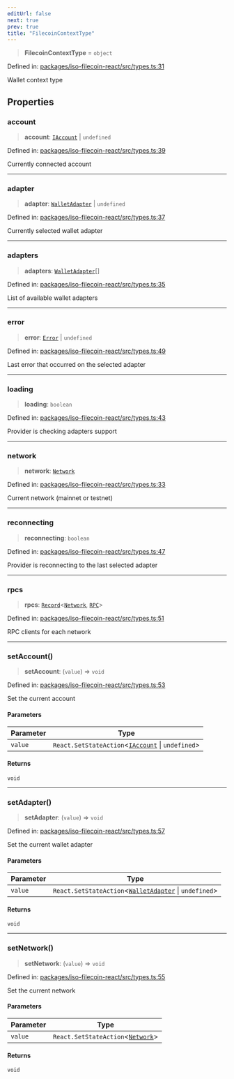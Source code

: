 ```yaml
---
editUrl: false
next: true
prev: true
title: "FilecoinContextType"
---
```


> **FilecoinContextType** = `object`

Defined in: [packages/iso-filecoin-react/src/types.ts:31](https://github.com/hugomrdias/filecoin/blob/main/packages/iso-filecoin-react/src/types.ts#L31)

Wallet context type

## Properties

### account

> **account**: [`IAccount`](/api/iso-filecoin-react/types/interfaces/iaccount/) \| `undefined`

Defined in: [packages/iso-filecoin-react/src/types.ts:39](https://github.com/hugomrdias/filecoin/blob/main/packages/iso-filecoin-react/src/types.ts#L39)

Currently connected account

***

### adapter

> **adapter**: [`WalletAdapter`](/api/iso-filecoin-react/index/interfaces/walletadapter/) \| `undefined`

Defined in: [packages/iso-filecoin-react/src/types.ts:37](https://github.com/hugomrdias/filecoin/blob/main/packages/iso-filecoin-react/src/types.ts#L37)

Currently selected wallet adapter

***

### adapters

> **adapters**: [`WalletAdapter`](/api/iso-filecoin-react/index/interfaces/walletadapter/)[]

Defined in: [packages/iso-filecoin-react/src/types.ts:35](https://github.com/hugomrdias/filecoin/blob/main/packages/iso-filecoin-react/src/types.ts#L35)

List of available wallet adapters

***

### error

> **error**: [`Error`](https://developer.mozilla.org/docs/Web/JavaScript/Reference/Global_Objects/Error) \| `undefined`

Defined in: [packages/iso-filecoin-react/src/types.ts:49](https://github.com/hugomrdias/filecoin/blob/main/packages/iso-filecoin-react/src/types.ts#L49)

Last error that occurred on the selected adapter

***

### loading

> **loading**: `boolean`

Defined in: [packages/iso-filecoin-react/src/types.ts:43](https://github.com/hugomrdias/filecoin/blob/main/packages/iso-filecoin-react/src/types.ts#L43)

Provider is checking adapters support

***

### network

> **network**: [`Network`](/api/iso-filecoin-react/types/type-aliases/network/)

Defined in: [packages/iso-filecoin-react/src/types.ts:33](https://github.com/hugomrdias/filecoin/blob/main/packages/iso-filecoin-react/src/types.ts#L33)

Current network (mainnet or testnet)

***

### reconnecting

> **reconnecting**: `boolean`

Defined in: [packages/iso-filecoin-react/src/types.ts:47](https://github.com/hugomrdias/filecoin/blob/main/packages/iso-filecoin-react/src/types.ts#L47)

Provider is reconnecting to the last selected adapter

***

### rpcs

> **rpcs**: [`Record`](https://www.typescriptlang.org/docs/handbook/utility-types.html#recordkeys-type)\<[`Network`](/api/iso-filecoin-react/types/type-aliases/network/), [`RPC`](/api/iso-filecoin/rpc/classes/rpc/)\>

Defined in: [packages/iso-filecoin-react/src/types.ts:51](https://github.com/hugomrdias/filecoin/blob/main/packages/iso-filecoin-react/src/types.ts#L51)

RPC clients for each network

***

### setAccount()

> **setAccount**: (`value`) => `void`

Defined in: [packages/iso-filecoin-react/src/types.ts:53](https://github.com/hugomrdias/filecoin/blob/main/packages/iso-filecoin-react/src/types.ts#L53)

Set the current account

#### Parameters

| Parameter | Type |
| ------ | ------ |
| `value` | `React.SetStateAction`\<[`IAccount`](/api/iso-filecoin-react/types/interfaces/iaccount/) \| `undefined`\> |

#### Returns

`void`

***

### setAdapter()

> **setAdapter**: (`value`) => `void`

Defined in: [packages/iso-filecoin-react/src/types.ts:57](https://github.com/hugomrdias/filecoin/blob/main/packages/iso-filecoin-react/src/types.ts#L57)

Set the current wallet adapter

#### Parameters

| Parameter | Type |
| ------ | ------ |
| `value` | `React.SetStateAction`\<[`WalletAdapter`](/api/iso-filecoin-react/index/interfaces/walletadapter/) \| `undefined`\> |

#### Returns

`void`

***

### setNetwork()

> **setNetwork**: (`value`) => `void`

Defined in: [packages/iso-filecoin-react/src/types.ts:55](https://github.com/hugomrdias/filecoin/blob/main/packages/iso-filecoin-react/src/types.ts#L55)

Set the current network

#### Parameters

| Parameter | Type |
| ------ | ------ |
| `value` | `React.SetStateAction`\<[`Network`](/api/iso-filecoin-react/types/type-aliases/network/)\> |

#### Returns

`void`

